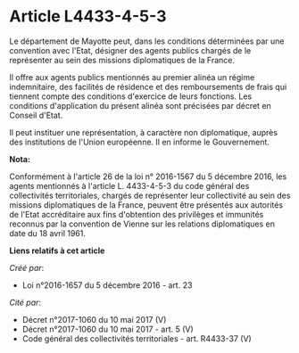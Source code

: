 # Article L4433-4-5-3

Le département de Mayotte peut, dans les conditions déterminées par une convention avec l'Etat, désigner des agents publics
chargés de le représenter au sein des missions diplomatiques de la France.

Il offre aux agents publics mentionnés au premier alinéa un régime indemnitaire, des facilités de résidence et des
remboursements de frais qui tiennent compte des conditions d'exercice de leurs fonctions. Les conditions d'application du
présent alinéa sont précisées par décret en Conseil d'Etat.

Il peut instituer une représentation, à caractère non diplomatique, auprès des institutions de l'Union européenne. Il en
informe le Gouvernement.

**Nota:**

Conformément à l'article 26 de la loi n° 2016-1567 du 5 décembre 2016, les agents mentionnés à l'article L. 4433-4-5-3 du
code général des collectivités territoriales, chargés de représenter leur collectivité au sein des missions diplomatiques de
la France, peuvent être présentés aux autorités de l'Etat accréditaire aux fins d'obtention des privilèges et immunités
reconnus par la convention de Vienne sur les relations diplomatiques en date du 18 avril 1961.

**Liens relatifs à cet article**

_Créé par_:

  - Loi n°2016-1657 du 5 décembre 2016 - art. 23

_Cité par_:

  - Décret n°2017-1060 du 10 mai 2017 (V)
  - Décret n°2017-1060 du 10 mai 2017 - art. 5 (V)
  - Code général des collectivités territoriales - art. R4433-37 (V)
